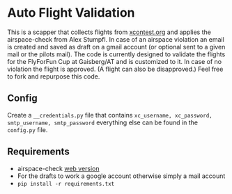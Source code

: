 # Auto Flight Validation

This is a scapper that collects flights from [xcontest.org](xcontest.org) and applies the airspace-check from Alex Stumpfl. In case of an airspace violation an email is created and saved as draft on a gmail account (or optional sent to a given mail or the pilots mail). The code is currently designed to validate the flights for the FlyForFun Cup at Gaisberg/AT and is customized to it. In case of no violation the flight is approved. (A flight can also be disapproved.)
Feel free to fork and repurpose this code.

## Config

Create a `__credentials.py` file that contains `xc_username, xc_password, smtp_username, smtp_password` everything else can be found in the `config.py` file.

## Requirements

- airspace-check [web version](https://airspace-check.appspot.com)
- For the drafts to work a google account otherwise simply a mail account
- `pip install -r requirements.txt`